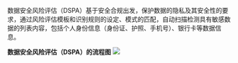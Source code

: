 数据安全风险评估（DSPA）基于安全合规出发，保护数据的隐私及其安全性的要求，通过风险评估模板和识别规则的设定、模式的匹配，自动扫描检测具有敏感数据的列表内容，包括个人身份信息（身份证、护照、手机号）、银行卡等数据信息。

**数据安全风险评估（DSPA）的流程图**
![](https://qcloudimg.tencent-cloud.cn/raw/733e814795a066e62f83b764985d0308.svg)
